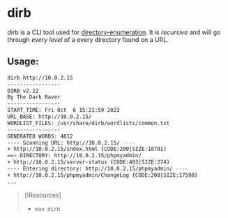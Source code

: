 
# dirb
dirb is a CLI tool used for [directory-enumeration](cybersecurity/TTPs/recon/directory-enumeration.md). It is *recursive* and will go through *every level* of a every directory found on a URL.
## Usage:
```bash
dirb http://10.0.2.15                                                                 
-----------------
DIRB v2.22    
By The Dark Raver
-----------------
START_TIME: Fri Oct  6 15:21:59 2023
URL_BASE: http://10.0.2.15/
WORDLIST_FILES: /usr/share/dirb/wordlists/common.txt
-----------------
GENERATED WORDS: 4612                                                          
---- Scanning URL: http://10.0.2.15/ ----
+ http://10.0.2.15/index.html (CODE:200|SIZE:10701)
==> DIRECTORY: http://10.0.2.15/phpmyadmin/                   
+ http://10.0.2.15/server-status (CODE:403|SIZE:274)
---- Entering directory: http://10.0.2.15/phpmyadmin/ ----
+ http://10.0.2.15/phpmyadmin/ChangeLog (CODE:200|SIZE:17598) 
...
```

> [!Resources]
> - `man dirb`
